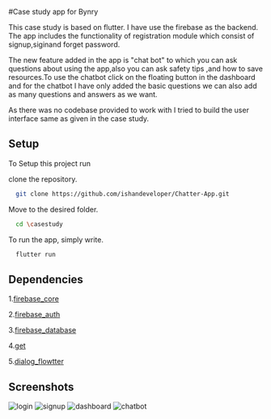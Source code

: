 
#Case study app for Bynry

This case study is based on flutter. I have use the firebase as the backend. The app includes the functionality of registration module which consist of signup,siginand forget password.

The new feature added in the app is "chat bot" to which you can ask questions about using the app,also you can ask safety tips ,and how to save resources.To use the chatbot click on the floating button in the dashboard and for the chatbot I have only added the basic questions we can also add as many questions and answers as we want.

As there was no codebase provided to work with I tried to build the user interface same as given in the case study.


## Setup

To Setup this project run

clone the repository.
```bash
  git clone https://github.com/ishandeveloper/Chatter-App.git
```
Move to the desired folder.
```bash
  cd \casestudy
```
To run the app, simply write.
```bash
  flutter run
```




## Dependencies

 1.[firebase_core ](https://pub.dev/packages/firebase_core)

2.[firebase_auth ](https://pub.dev/packages/firebase_auth)

3.[firebase_database ](https://pub.dev/packages/firebase_database)

4.[get ](https://pub.dev/packages/get)

5.[dialog_flowtter ](https://pub.dev/packages/dialog_flowtter)


 


## Screenshots

![login](https://github.com/Omk-0810/case-study/blob/master/Screenshots/signin.jpeg)
![signup](https://github.com/Omk-0810/case-study/blob/master/Screenshots/signup.jpeg)
![dashboard](https://github.com/Omk-0810/case-study/blob/master/Screenshots/dashboard.jpeg)
![chatbot](https://github.com/Omk-0810/case-study/blob/master/Screenshots/chatbot.jpeg)

